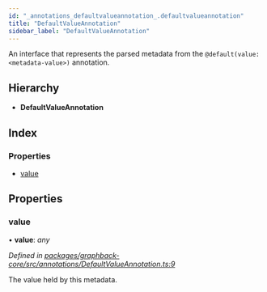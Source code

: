 ```yaml
---
id: "_annotations_defaultvalueannotation_.defaultvalueannotation"
title: "DefaultValueAnnotation"
sidebar_label: "DefaultValueAnnotation"
---
```


An interface that represents the parsed metadata from the `@default(value: <metadata-value>)` annotation.

## Hierarchy

* **DefaultValueAnnotation**

## Index

### Properties

* [value](_annotations_defaultvalueannotation_.defaultvalueannotation.md#value)

## Properties

###  value

• **value**: *any*

*Defined in [packages/graphback-core/src/annotations/DefaultValueAnnotation.ts:9](https://github.com/aerogear/graphback/blob/b39280e7/packages/graphback-core/src/annotations/DefaultValueAnnotation.ts#L9)*

The value held by this metadata.
